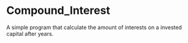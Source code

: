 # Compound_Interest 

A simple program that calculate the amount of interests on a invested capital after years.
